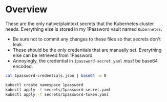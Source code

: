 # Overview

These are the only native/plaintext secrets that the Kubernetes cluster needs.
Everything else is stored in my 1Password vault named `Kubernetes`.

- Be sure not to commit any changes to these files so that secrets don't
  leak.
- These should be the only credentials that are manually set. Everything else
  can be retrieved from 1Password.
- Annoyingly, the credential in `1password-secret.yaml` _must_ be base64
  encoded.

```bash
cat 1password-credentials.json | base64 -w 0
```

```bash
kubectl create namespace 1password
kubectl apply -f secrets/1password-secret.yaml
kubectl apply -f secrets/1password-token.yaml
```
